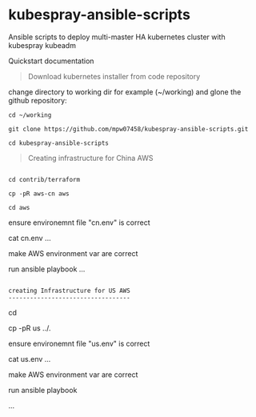 # kubespray-ansible-scripts
Ansible scripts to deploy multi-master HA kubernetes cluster with kubespray kubeadm

 Quickstart documentation

> Download kubernetes installer from code repository

change directory to working dir for example (~/working) and glone the github repository:

```
cd ~/working

git clone https://github.com/mpw07458/kubespray-ansible-scripts.git

cd kubespray-ansible-scripts

```

> Creating infrastructure for China AWS

```

cd contrib/terraform

cp -pR aws-cn aws

cd aws

```
ensure environemnt file "cn.env" is correct

cat cn.env
...

make AWS environment var are correct

run ansible playbook
...

```

creating Infrastructure for US AWS
----------------------------------

```

cd <repo name>

cp -pR us ../.

ensure environemnt file "us.env" is correct

cat us.env
...

make AWS environment var are correct

run ansible playbook

...

```
